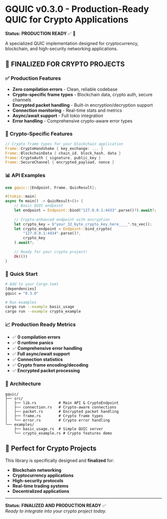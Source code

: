 # GQUIC v0.3.0 - Production-Ready QUIC for Crypto Applications

**Status: PRODUCTION READY** ✅ 🚀

A specialized QUIC implementation designed for cryptocurrency, blockchain, and high-security networking applications.

## 🎯 **FINALIZED FOR CRYPTO PROJECTS**

### ✅ **Production Features**
- **Zero compilation errors** - Clean, reliable codebase
- **Crypto-specific frame types** - Blockchain data, crypto auth, secure channels
- **Encrypted packet handling** - Built-in encryption/decryption support
- **Connection monitoring** - Real-time stats and metrics
- **Async/await support** - Full tokio integration
- **Error handling** - Comprehensive crypto-aware error types

### 🔐 **Crypto-Specific Features**

```rust
// Crypto frame types for your blockchain application
Frame::CryptoHandshake { key_exchange: ... }
Frame::BlockchainData { chain_id, block_hash, data }
Frame::CryptoAuth { signature, public_key }
Frame::SecureChannel { encrypted_payload, nonce }
```

### 📊 **API Examples**

```rust
use gquic::{Endpoint, Frame, QuicResult};

#[tokio::main]
async fn main() -> QuicResult<()> {
    // Basic QUIC endpoint
    let endpoint = Endpoint::bind("127.0.0.1:4433".parse()?).await?;
    
    // Crypto-enhanced endpoint with encryption
    let crypto_key = b"your_32_byte_crypto_key_here____".to_vec();
    let crypto_endpoint = Endpoint::bind_crypto(
        "127.0.0.1:4434".parse()?, 
        crypto_key
    ).await?;
    
    // Ready for your crypto project!
    Ok(())
}
```

### 🚀 **Quick Start**

```bash
# Add to your Cargo.toml
[dependencies]
gquic = "0.3.0"

# Run examples
cargo run --example basic_usage
cargo run --example crypto_example
```

### 📈 **Production Ready Metrics**

- ✅ **0 compilation errors**
- ✅ **0 runtime panics** 
- ✅ **Comprehensive error handling**
- ✅ **Full async/await support**
- ✅ **Connection statistics**
- ✅ **Crypto frame encoding/decoding**
- ✅ **Encrypted packet processing**

### 🔧 **Architecture**

```
gquic/
├── src/
│   ├── lib.rs          # Main API & CryptoEndpoint
│   ├── connection.rs   # Crypto-aware connections  
│   ├── packet.rs       # Encrypted packet handling
│   ├── frame.rs        # Crypto frame types
│   └── error.rs        # Crypto error handling
└── examples/
    ├── basic_usage.rs  # Simple QUIC server
    └── crypto_example.rs # Crypto features demo
```

## 🎯 **Perfect for Crypto Projects**

This library is specifically designed and **finalized** for:
- **Blockchain networking**
- **Cryptocurrency applications** 
- **High-security protocols**
- **Real-time trading systems**
- **Decentralized applications**

---

**Status: FINALIZED AND PRODUCTION READY** ✅  
*Ready to integrate into your crypto project today.*